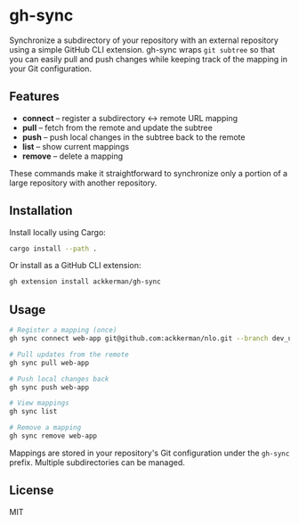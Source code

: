 # gh-sync

Synchronize a subdirectory of your repository with an external repository using a simple GitHub CLI extension. gh-sync wraps `git subtree` so that you can easily pull and push changes while keeping track of the mapping in your Git configuration.

## Features

- **connect** – register a subdirectory ↔ remote URL mapping
- **pull** – fetch from the remote and update the subtree
- **push** – push local changes in the subtree back to the remote
- **list** – show current mappings
- **remove** – delete a mapping

These commands make it straightforward to synchronize only a portion of a large repository with another repository.

## Installation

Install locally using Cargo:

```bash
cargo install --path .
```

Or install as a GitHub CLI extension:

```bash
gh extension install ackkerman/gh-sync
```

## Usage

```bash
# Register a mapping (once)
gh sync connect web-app git@github.com:ackkerman/nlo.git --branch dev_ui

# Pull updates from the remote
gh sync pull web-app

# Push local changes back
gh sync push web-app

# View mappings
gh sync list

# Remove a mapping
gh sync remove web-app
```

Mappings are stored in your repository's Git configuration under the `gh-sync` prefix. Multiple subdirectories can be managed.

## License

MIT
